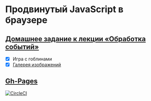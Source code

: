 # Продвинутый JavaScript в браузере

## [Домашнее задание к лекции «Обработка событий»](https://github.com/TomSG03/ahj-homeworks/tree/simplification/events)

- [x] Игра с гоблинами
- [x] [Галерея изображений](https://github.com/TomSG03/ahj-event-picture)

## [Gh-Pages](https://tomsg03.github.io/ahj-event-goblin/)

[![CircleCI](https://circleci.com/gh/TomSG03/ahj-event-goblin/tree/main.svg?style=svg)](https://circleci.com/gh/TomSG03/ahj-event-goblin/tree/main)
